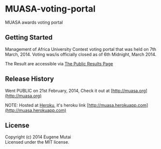 # MUASA-voting-portal

MUASA awards voting portal

## Getting Started
Management of Africa University Contest voting portal that was held on 7th March, 2014. Voting was/is officially closed as of 6th Midnight, March 2014.

The Result are accessible via [The Public Results Page](http://muasa.org/voting_results/letthepublicsee)

## Release History
Went PUBLIC on 21st February, 2014, Check it out at [http://muasa.org](http://muasa.org)

NOTE: Hosted at [Heroku](http://heroku.com), it's heroku link [http://muasa.herokuapp.com](http://muasa.herokuapp.com) 

## License
Copyright (c) 2014 Eugene Mutai  
Licensed under the MIT license.

